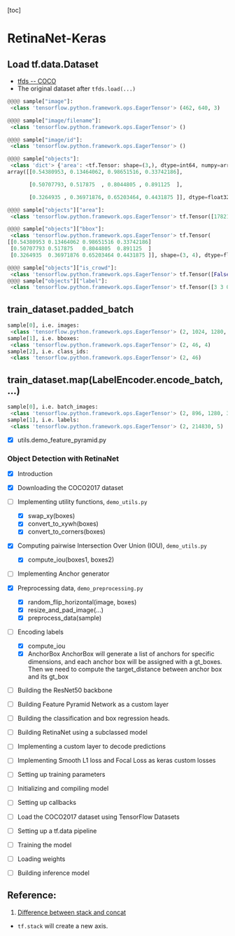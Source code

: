 [toc]

# RetinaNet-Keras

## Load tf.data.Dataset 

* [tfds -- COCO](https://github.com/tensorflow/datasets/blob/master/tensorflow_datasets/object_detection/coco.py)
* The original dataset after `tfds.load(...)`


```python
@@@@ sample["image"]:
 <class 'tensorflow.python.framework.ops.EagerTensor'> (462, 640, 3)

@@@@ sample["image/filename"]:
 <class 'tensorflow.python.framework.ops.EagerTensor'> ()

@@@@ sample["image/id"]:
 <class 'tensorflow.python.framework.ops.EagerTensor'> ()

@@@@ sample["objects"]:
 <class 'dict'> {'area': <tf.Tensor: shape=(3,), dtype=int64, numpy=array([17821, 16942,  4344])>, 'bbox': <tf.Tensor: shape=(3, 4), dtype=float32, numpy=
array([[0.54380953, 0.13464062, 0.98651516, 0.33742186],

​       [0.50707793, 0.517875  , 0.8044805 , 0.891125  ],

​       [0.3264935 , 0.36971876, 0.65203464, 0.4431875 ]], dtype=float32)>, 'is_crowd': <tf.Tensor: shape=(3,), dtype=bool, numpy=array([False, False, False])>, 'label': <tf.Tensor: shape=(3,), dtype=int64, numpy=array([3, 3, 0])>}

@@@@ sample["objects"]["area"]:
 <class 'tensorflow.python.framework.ops.EagerTensor'> tf.Tensor([17821 16942  4344], shape=(3,), dtype=int64)

@@@@ sample["objects"]["bbox"]:
 <class 'tensorflow.python.framework.ops.EagerTensor'> tf.Tensor(
[[0.54380953 0.13464062 0.98651516 0.33742186]
 [0.50707793 0.517875   0.8044805  0.891125  ]
 [0.3264935  0.36971876 0.65203464 0.4431875 ]], shape=(3, 4), dtype=float32)

@@@@ sample["objects"]["is_crowd"]:
 <class 'tensorflow.python.framework.ops.EagerTensor'> tf.Tensor([False False False], shape=(3,), dtype=bool)
@@@@ sample["objects"]["label"]:
 <class 'tensorflow.python.framework.ops.EagerTensor'> tf.Tensor([3 3 0], shape=(3,), dtype=int64)
```


## train_dataset.padded_batch

```python
sample[0], i.e. images:
 <class 'tensorflow.python.framework.ops.EagerTensor'> (2, 1024, 1280, 3)
sample[1], i.e. bboxes:
 <class 'tensorflow.python.framework.ops.EagerTensor'> (2, 46, 4)
sample[2], i.e. class_ids:
 <class 'tensorflow.python.framework.ops.EagerTensor'> (2, 46)
```

## train_dataset.map(LabelEncoder.encode_batch, ...)

```python
sample[0], i.e. batch_images:
 <class 'tensorflow.python.framework.ops.EagerTensor'> (2, 896, 1280, 3)
sample[1], i.e. labels:
 <class 'tensorflow.python.framework.ops.EagerTensor'> (2, 214830, 5)
```



- [x] utils.demo_feature_pyramid.py


### Object Detection with RetinaNet
- [x] Introduction
- [x] Downloading the COCO2017 dataset
- [ ] Implementing utility functions, `demo_utils.py`
  - [x] swap_xy(boxes)
  - [x] convert_to_xywh(boxes)
  - [x] convert_to_corners(boxes)
- [x] Computing pairwise Intersection Over Union (IOU), `demo_utils.py`
  - [x] compute_iou(boxes1, boxes2)
- [ ] Implementing Anchor generator
- [x] Preprocessing data, `demo_preprocessing.py`
  - [x] random_flip_horizontal(image, boxes)
  - [x] resize_and_pad_image(...)
  - [x] preprocess_data(sample)
- [ ] Encoding labels
  - [x] compute_iou
  - [x] AnchorBox
  AnchorBox will generate a list of anchors for specific dimensions, and each anchor box will be 
    assigned with a gt_boxes. Then we need to compute the target_distance between anchor box and 
    its gt_box
- [ ] Building the ResNet50 backbone
- [ ] Building Feature Pyramid Network as a custom layer
- [ ] Building the classification and box regression heads.
- [ ] Building RetinaNet using a subclassed model
- [ ] Implementing a custom layer to decode predictions
- [ ] Implementing Smooth L1 loss and Focal Loss as keras custom losses
- [ ] Setting up training parameters
- [ ] Initializing and compiling model
- [ ] Setting up callbacks
- [ ] Load the COCO2017 dataset using TensorFlow Datasets
- [ ] Setting up a tf.data pipeline
- [ ] Training the model
- [ ] Loading weights
- [ ] Building inference model 


## Reference:
1. [Difference between stack and concat](http://louistiao.me/notes/difference-between-keras-stack-and-concatenate/)
  * `tf.stack` will create a new axis.